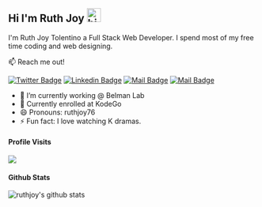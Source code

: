 ## Hi I'm Ruth Joy <img src="https://user-images.githubusercontent.com/1303154/88677602-1635ba80-d120-11ea-84d8-d263ba5fc3c0.gif" width="28px" height="28px" alt="hi">

I'm Ruth Joy Tolentino a Full Stack Web Developer. I spend most of my free time coding and web designing.

:mailbox: Reach me out!

[![Twitter Badge](https://img.shields.io/badge/-@joytinaya-1ca0f1?style=flat&labelColor=1ca0f1&logo=twitter&logoColor=white&link=https://twitter.com/joytinaya)](https://twitter.com/joytinaya) [![Linkedin Badge](https://img.shields.io/badge/-ruthjoy-0e76a8?style=flat&labelColor=0e76a8&logo=linkedin&logoColor=white)](https://www.linkedin.com/in/ruth-joy-tolentino-25639288/) [![Mail Badge](https://img.shields.io/badge/-@ruthjoy76-e84393?style=flat&labelColor=e84393&logo=instagram&logoColor=white)](https://instagram.com/ruthjoy76) [![Mail Badge](https://img.shields.io/badge/-ruthjoy76-c0392b?style=flat&labelColor=c0392b&logo=gmail&logoColor=white)](mailto:ruthjoy76@gmail.com)

<!-- TODO: Add last video link -->

- 🔭 I’m currently working @ Belman Lab
- 🤔 Currently enrolled at KodeGo
- 😄 Pronouns: ruthjoy76
- ⚡ Fun fact: I love watching K dramas.


#### Profile Visits 

![](https://komarev.com/ghpvc/?username=ruthjoy76&style=flat-square)



#### Github Stats

![ruthjoy's github stats](https://github-readme-stats.vercel.app/api?username=ruthjoy76&count_private=true&theme=tokyonight&hide=contribs,prs)

</details>


